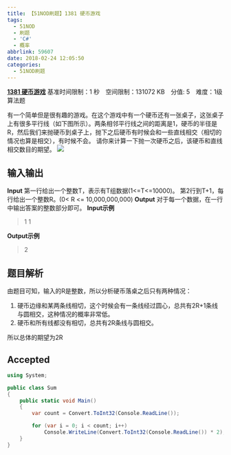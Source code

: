 ```yaml
---
title: 【51NOD刷题】1381 硬币游戏
tags:
  - 51NOD
  - 刷题
  - 'C#'
  - 概率
abbrlink: 59607
date: 2018-02-24 12:05:50
categories:
  - 51NOD刷题
---
```

[**1381 硬币游戏**](http://www.51nod.com/onlineJudge/questionCode.html#!problemId=1381)
基准时间限制：1 秒&#8195;空间限制：131072 KB&#8195;分值: 5&#8195;难度：1级算法题

有一个简单但是很有趣的游戏。在这个游戏中有一个硬币还有一张桌子，这张桌子上有很多平行线（如下图所示）。两条相邻平行线之间的距离是1，硬币的半径是R，然后我们来抛硬币到桌子上，抛下之后硬币有时候会和一些直线相交（相切的情况也算是相交），有时候不会。
请你来计算一下抛一次硬币之后，该硬币和直线相交数目的期望。
![](http://qiniucdn.wayneshao.com/20180305013606666/20180224023425513.png)
<!--more-->
## 输入输出
**Input**
第一行给出一个整数T，表示有T组数据(1<=T<=10000)。
第2行到T+1，每行给出一个整数R。(0< R <= 10,000,000,000)
**Output**
对于每一个数据，在一行中输出答案的整数部分即可。
**Input示例**
> 1
1

**Output示例**
> 2

## 题目解析
由题目可知，输入的R是整数，所以分析硬币落桌之后只有两种情况：
1. 硬币边缘和某两条线相切，这个时候会有一条线经过圆心，总共有2R+1条线与圆相交，这种情况的概率非常低。
2. 硬币和所有线都没有相切，总共有2R条线与圆相交。

所以总体的期望为2R
## Accepted
```csharp
using System;

public class Sum
{
    public static void Main()
    {
        var count = Convert.ToInt32(Console.ReadLine());

        for (var i = 0; i < count; i++)
            Console.WriteLine(Convert.ToInt32(Console.ReadLine()) * 2);
    }
}
```
